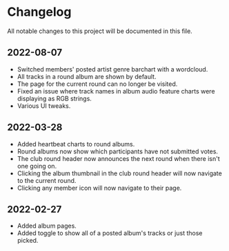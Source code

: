 # Changelog

All notable changes to this project will be documented in this file.

## 2022-08-07

* Switched members' posted artist genre barchart with a wordcloud.
* All tracks in a round album are shown by default.
* The page for the current round can no longer be visited.
* Fixed an issue where track names in album audio feature charts were displaying as RGB strings.
* Various UI tweaks.

## 2022-03-28

* Added heartbeat charts to round albums.
* Round albums now show which participants have not submitted votes.
* The club round header now announces the next round when there isn't one going on.
* Clicking the album thumbnail in the club round header will now navigate to the current round.
* Clicking any member icon will now navigate to their page.

## 2022-02-27

* Added album pages.
* Added toggle to show all of a posted album's tracks or just those picked.
